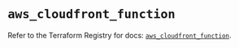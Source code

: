 # `aws_cloudfront_function`

Refer to the Terraform Registry for docs: [`aws_cloudfront_function`](https://registry.terraform.io/providers/hashicorp/aws/5.47.0/docs/resources/cloudfront_function).
